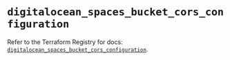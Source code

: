 # `digitalocean_spaces_bucket_cors_configuration`

Refer to the Terraform Registry for docs: [`digitalocean_spaces_bucket_cors_configuration`](https://registry.terraform.io/providers/digitalocean/digitalocean/2.48.2/docs/resources/spaces_bucket_cors_configuration).
